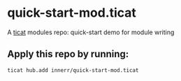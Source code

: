 # quick-start-mod.ticat
A [ticat](https://github.com/innerr/ticat) modules repo: quick-start demo for module writing


## Apply this repo by running:
```bash
ticat hub.add innerr/quick-start-mod.ticat
```
